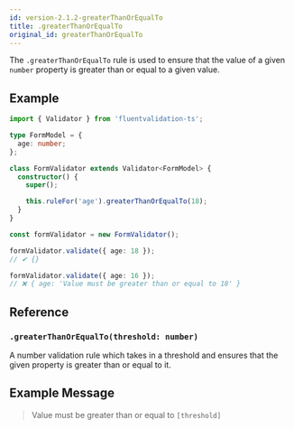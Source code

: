 ```yaml
---
id: version-2.1.2-greaterThanOrEqualTo
title: .greaterThanOrEqualTo
original_id: greaterThanOrEqualTo
---
```


The `.greaterThanOrEqualTo` rule is used to ensure that the value of a given `number` property is greater than or equal to a given value.

## Example

```typescript
import { Validator } from 'fluentvalidation-ts';

type FormModel = {
  age: number;
};

class FormValidator extends Validator<FormModel> {
  constructor() {
    super();

    this.ruleFor('age').greaterThanOrEqualTo(18);
  }
}

const formValidator = new FormValidator();

formValidator.validate({ age: 18 });
// ✔ {}

formValidator.validate({ age: 16 });
// ❌ { age: 'Value must be greater than or equal to 18' }
```

## Reference

### `.greaterThanOrEqualTo(threshold: number)`

A number validation rule which takes in a threshold and ensures that the given property is greater than or equal to it.

## Example Message

> Value must be greater than or equal to `[threshold]`
